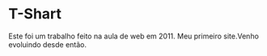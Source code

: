 # T-Shart
Este foi um trabalho feito na aula de web em 2011.
Meu primeiro site.Venho evoluindo desde então.